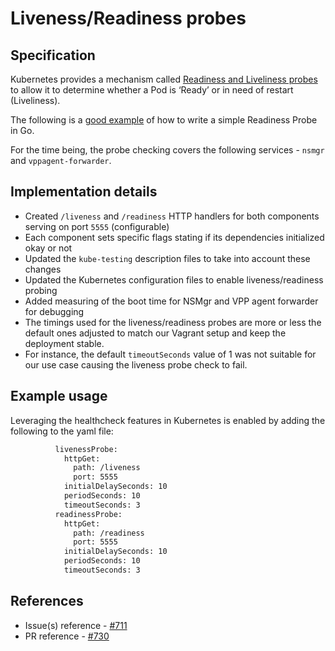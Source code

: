 Liveness/Readiness probes
============================

Specification
-------------

Kubernetes provides a mechanism called [Readiness and Liveliness probes](https://cloud.google.com/blog/products/gcp/kubernetes-best-practices-setting-up-health-checks-with-readiness-and-liveness-probes)
to allow it to determine whether a Pod is ‘Ready’ or in need of restart (Liveliness).

The following is a [good example](https://www.ianlewis.org/en/using-kubernetes-health-checks)
of how to write a simple Readiness Probe in Go.

For the time being, the probe checking covers the following services - `nsmgr` and `vppagent-forwarder`.

Implementation details
---------------------------------

* Created `/liveness` and `/readiness` HTTP handlers for both components serving on port `5555` (configurable)
* Each component sets specific flags stating if its dependencies initialized okay or not
* Updated the `kube-testing` description files to take into account these changes
* Updated the Kubernetes configuration files to enable liveness/readiness probing
* Added measuring of the boot time for NSMgr and VPP agent forwarder for debugging
* The timings used for the liveness/readiness probes are more or less the default ones
adjusted to match our Vagrant setup and keep the deployment stable.
* For instance, the default `timeoutSeconds` value of 1 was not suitable for our use case causing
the liveness probe check to fail.

Example usage
------------------------

Leveraging the healthcheck features in Kubernetes is enabled by adding the following to the yaml file:

```bash
          livenessProbe:
            httpGet:
              path: /liveness
              port: 5555
            initialDelaySeconds: 10
            periodSeconds: 10
            timeoutSeconds: 3
          readinessProbe:
            httpGet:
              path: /readiness
              port: 5555
            initialDelaySeconds: 10
            periodSeconds: 10
            timeoutSeconds: 3
```

References
----------

* Issue(s) reference - [#711](https://github.com/networkservicemesh/networkservicemesh/issues/711)
* PR reference - [#730](https://github.com/networkservicemesh/networkservicemesh/pull/730)
